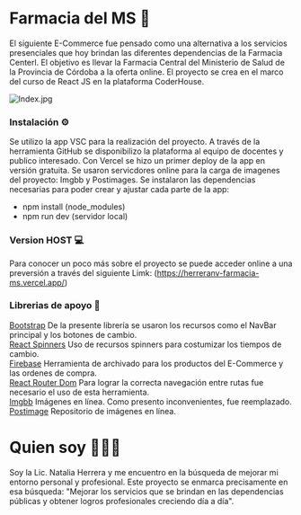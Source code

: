 # Farmacia del MS 🏥

El siguiente E-Commerce fue pensado como una alternativa a los servicios presenciales que hoy brindan las diferentes dependencias de la Farmacia Centerl. El objetivo es llevar la Farmacia Central del Ministerio de Salud de la Provincia de Córdoba a la oferta online. El proyecto se crea en el marco del curso de React JS en la plataforma CoderHouse.

![Index.jpg](https://postimg.cc/Yjq5DWSD)

### Instalación ⚙️

Se utilizo la app VSC para la realización del proyecto. 
A través de la herramienta GitHub se disponibilizo la plataforma al equipo de docentes y publico interesado. 
Con Vercel se hizo un primer deploy de la app en versión gratuita. 
Se usaron servicdores online para la carga de imagenes del proyecto: Imgbb y Postimages. 
Se instalaron las dependencias necesarias para poder crear y ajustar cada parte de la app: 
- npm install (node_modules)
- npm run dev (servidor local)

### Version HOST 💻

Para conocer un poco más sobre el proyecto se puede acceder online a una preversión a través del siguiente Limk: (https://herreranv-farmacia-ms.vercel.app/)

### Librerias de apoyo 📖

[Bootstrap](https://getbootstrap.com/) De la presente librería se usaron los recursos como el NavBar principal y los botones de cambio. <br>
[React Spinners](https://www.davidhu.io/react-spinners/) Uso de recursos spinners para costumizar los tiempos de cambio. <br>
[Firebase](https://firebase.google.com/?hl=es-419) Herramienta de archivado para los productos del E-Commerce y las ordenes de compra. <br>
[React Router Dom](https://reactrouter.com/) Para lograr la correcta navegación entre rutas fue necesario el uso de esta herramienta. <br>
[Imgbb](https://imgbb.com/) Imágenes en línea. Como presento inconvenientes, fue reemplazado. <br>
[Postimage](https://postimages.org/) Repositorio de imágenes en línea.

# Quien soy 🙎🏼‍♀️

Soy la Lic. Natalia Herrera y me encuentro en la búsqueda de mejorar mi entorno personal y profesional. Este proyecto se enmarca precisamente en esa búsqueda:
"Mejorar los servicios que se brindan en las dependencias públicas y obtener logros profesionales creciendo día a día".


